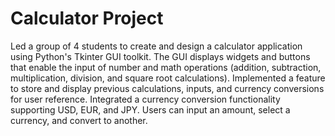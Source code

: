 # Calculator Project
Led a group of 4 students to create and design a calculator application using Python's Tkinter GUI toolkit. The GUI displays widgets and buttons that enable the input of number and math operations (addition, subtraction, multiplication, division, and square root calculations). 
Implemented a feature to store and display previous calculations, inputs, and currency conversions for user reference. 
Integrated a currency conversion functionality supporting USD, EUR, and JPY. Users can input an amount, select a currency, and convert to another. 
